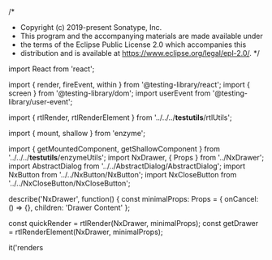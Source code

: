 /*
 * Copyright (c) 2019-present Sonatype, Inc.
 * This program and the accompanying materials are made available under
 * the terms of the Eclipse Public License 2.0 which accompanies this
 * distribution and is available at https://www.eclipse.org/legal/epl-2.0/.
 */

import React from 'react';

import { render, fireEvent, within } from '@testing-library/react';
import { screen } from '@testing-library/dom';
import userEvent from '@testing-library/user-event';

import { rtlRender, rtlRenderElement } from '../../../__testutils__/rtlUtils';

import { mount, shallow } from 'enzyme';

import { getMountedComponent, getShallowComponent } from '../../../__testutils__/enzymeUtils';
import NxDrawer, { Props } from '../NxDrawer';
import AbstractDialog from '../../AbstractDialog/AbstractDialog';
import NxButton from '../../NxButton/NxButton';
import NxCloseButton from '../../NxCloseButton/NxCloseButton';

describe('NxDrawer', function() {
  const minimalProps: Props = {
    onCancel: () => {},
    children: 'Drawer Content'
  };

  const quickRender = rtlRender(NxDrawer, minimalProps);
  const getDrawer = rtlRenderElement(NxDrawer, minimalProps);

  it('renders <dialog> with class nx-drawer containing nx-drawer__animation-wrapper > nx-drawer__panel', function () {
    // eslint-disable-next-line @typescript-eslint/no-non-null-assertion
    const drawer = getDrawer()!;
    const dialog = within(drawer).getByRole('dialog');
    expect(dialog).toHaveClass('nx-drawer');
    expect(dialog.children[0]).toHaveClass('nx-drawer__animation-wrapper');
    expect(dialog.children[0].children[0]).toHaveClass('nx-drawer__panel');
  });

  // it('sets nx-drawer--open class to the dialog once it is mounted', function() {
  //   const component = getMounted()!;
  //   const dialog = component.find('dialog.nx-drawer');
  //   expect(dialog).toHaveClassName('nx-drawer--open');
  // });

  it('renders children nodes within nx-drawer__panel', function() {
    // eslint-disable-next-line @typescript-eslint/no-non-null-assertion
    const drawer = getDrawer({ children: <div data-testid="foo"/> })!;
    // eslint-disable-next-line @typescript-eslint/no-non-null-assertion
    const panel = drawer.querySelector<HTMLDivElement>('.nx-drawer__panel')!;

    expect(within(panel).getByTestId('foo')).toBe(panel.children[0]);
  });

  it('merges any passed in className to the nx-drawer dialog', function() {
    // eslint-disable-next-line @typescript-eslint/no-non-null-assertion
    const drawer = getDrawer({ className: 'foo' });
    expect(drawer).toHaveClass('foo');
  });

  it('includes any passed in attributes to the dialog element', function() {
    const component = getMounted({ id: 'drawer-id', lang: 'en_US' });
    const dialog = component.find('dialog.nx-drawer');

    expect(dialog.prop('id')).toEqual('drawer-id');
    expect(dialog.prop('lang')).toEqual('en_US');
  });

  it('adds the nx-drawer--narrow class when the narrow variant prop is specified', function() {
    const component = getShallow({ variant: 'narrow' });
    expect(component.find('.nx-drawer')).toHaveClassName('nx-drawer--narrow');
  });

  describe('NxDrawer event listener support', () => {
    const defaultMatchMedia = window.matchMedia;

    beforeEach(function() {
      window.matchMedia = () => ({ matches: true }) as MediaQueryList;
    });

    afterEach(function() {
      window.matchMedia = defaultMatchMedia;
    });

    const createEvent = (key = 'Escape') => ({
      key,
      stopPropagation: jest.fn(),
      nativeEvent: {
        stopImmediatePropagation: jest.fn()
      }
    });

    it('executes onCancel callback when pressing ESC key', function () {
      const mockCallBack = jest.fn();
      const component = getMounted({ onCancel: mockCallBack });

      expect(mockCallBack).not.toHaveBeenCalled();
      component.simulate('keyDown', createEvent());
      component.simulate('transitionEnd');
      expect(mockCallBack).toHaveBeenCalledTimes(1);
    });

    it('executes onCancel callback ONLY when pressing ESC key', function () {
      const mockCallBack = jest.fn();
      const component = getMounted({ onCancel: mockCallBack });

      component.simulate('keyDown', createEvent('Tab'));
      component.simulate('keyDown', createEvent('Enter'));
      component.simulate('keyDown', createEvent('q'));
      component.simulate('keyDown', createEvent('Q'));
      component.simulate('transitionEnd');
      expect(mockCallBack).not.toHaveBeenCalled();
    });

    it('executes onCancel when clicked outside of the drawer', function() {
      const mockOnCancel = jest.fn();
      const map: any = {};
      document.addEventListener = jest.fn((e: string, cb: () => void) => {
        map[e] = cb;
      }) as jest.Mock;
      const container = mount(
        <div className="container">
          <NxButton className="outside-button">Outside</NxButton>
          <NxDrawer headerTitle="hello" onCancel={mockOnCancel}>
            <NxButton className="inside-button">Inside</NxButton>
          </NxDrawer>
        </div>
      );
      const outsideButton = container.find('.outside-button').at(0);
      const insideButton = container.find('.inside-button').at(0);
      const dialog = container.find('dialog.nx-drawer').at(0);

      expect(mockOnCancel).toHaveBeenCalledTimes(0);
      map.click({ target: insideButton.getDOMNode() });
      dialog.simulate('transitionEnd');
      expect(mockOnCancel).toHaveBeenCalledTimes(0);
      map.click({ target: outsideButton.getDOMNode() });
      dialog.simulate('transitionEnd');
      expect(mockOnCancel).toHaveBeenCalledTimes(1);
    });

    it('executes onCancel when clicked on the shadow of the drawer', function() {
      const mockOnCancel = jest.fn();
      const map: any = {};
      document.addEventListener = jest.fn((e: string, cb: () => void) => {
        map[e] = cb;
      }) as jest.Mock;
      const container = mount(
        <div className="container">
          <NxDrawer headerTitle="hello" onCancel={mockOnCancel}>
            <NxButton className="inside-button">Inside</NxButton>
          </NxDrawer>
        </div>
      );
      const dialog = container.find('dialog.nx-drawer').at(0);
      const insideButton = container.find('.inside-button').at(0);

      expect(mockOnCancel).toHaveBeenCalledTimes(0);
      map.click({ target: insideButton.getDOMNode() });
      dialog.simulate('transitionEnd');
      expect(mockOnCancel).toHaveBeenCalledTimes(0);
      map.click({ target: dialog.getDOMNode() });
      dialog.simulate('transitionEnd');
      expect(mockOnCancel).toHaveBeenCalledTimes(1);
    });
  });

  it('calls onCancel when prefers-reduced-motion is false, nx-drawer--open is not applied,' +
    'and transitionEnd event is called  ', async function() {
    window.matchMedia = () => ({ matches: false }) as MediaQueryList;

    const mockCallback = jest.fn();

    const escapeEvent = {
      key: 'Escape',
      stopPropagation: jest.fn(),
      nativeEvent: {
        stopImmediatePropagation: jest.fn()
      }
    };

    const component = mount(<NxDrawer headerTitle="hello" onCancel={mockCallback}></NxDrawer>);

    const dialog = component.find('dialog.nx-drawer');

    // nx-drawer--open is added after it is mounted.
    expect(dialog.getDOMNode().classList.contains('nx-drawer--open')).toBe(true);

    component.simulate('transitionEnd');

    expect(mockCallback).not.toHaveBeenCalled();

    component.simulate('keyDown', escapeEvent);

    expect(mockCallback).not.toHaveBeenCalled();

    expect(dialog.getDOMNode().classList.contains('nx-drawer--open')).toBe(false);

    component.simulate('transitionEnd');

    expect(mockCallback).toHaveBeenCalledTimes(1);
  });

  it('moves focus back to the previously focused element when closed', function(done) {
    function Fixture({ drawerOpen }: { drawerOpen: boolean }) {
      return (
        <>
          <button id="test-btn">Test</button>
          { drawerOpen &&
          <NxDrawer headerTitle="hello" onCancel={jest.fn()}>
            <button id="cancel-btn">Close</button>
          </NxDrawer> }
        </>
      );
    }

    const container = document.createElement('div');
    document.body.append(container);

    const component = mount(<Fixture drawerOpen={false} />, { attachTo: container }),
        externalBtn = component.find('#test-btn').getDOMNode() as HTMLElement;

    externalBtn.focus();
    expect(component).not.toContainMatchingElement(NxDrawer);
    expect(document.activeElement === externalBtn).toBe(true);

    component.setProps({ drawerOpen: true });
    expect(component).toContainMatchingElement(NxDrawer);
    expect(document.activeElement === component.find(NxDrawer).getDOMNode()).toBe(true);

    component.setProps({ drawerOpen: false });
    expect(component).not.toContainMatchingElement(NxDrawer);

    // The focus is moved asynchronously
    setTimeout(() => {
      expect(document.activeElement === externalBtn).toBe(true);
      done();
    }, 100);
  });

  describe('NxDrawer Header', function() {
    it('has a <header> tag with the nx-drawer-header class and title', function() {
      // render(<NxDrawer><NxDrawer.Header></NxDrawer.Header></NxDrawer>);

      const titleText = 'Header Title';

      const header = getShallow({ headerTitle: titleText }).find('.nx-drawer-header');
      const title = header.find('h2.nx-drawer-header__title');

      expect(header).toMatchSelector('header.nx-drawer-header');
      expect(title).toHaveText(titleText);
    });

    it('has NxCloseButton with class nx-drawer-header__cancel-button', function() {
      const header = getShallow();
      const cancelButton = header.find(NxCloseButton);

      expect(cancelButton).toHaveClassName('nx-drawer-header__cancel-button');
    });

    it('shows subtitle and description when specified', function() {
      const subtitleText = 'Subtitle in the Header';
      const descriptionText = 'Description text in the Header';
      const header = getShallow({
        headerSubtitle: subtitleText,
        headerDescription: descriptionText
      });
      const subtitle = header.find('h3.nx-drawer-header__subtitle');
      const description = header.find('p.nx-drawer-header__description');

      expect(subtitle).toHaveText(subtitleText);
      expect(description).toHaveText(descriptionText);
    });

    it('executes onCancel when header cancel button is clicked', function() {
      window.matchMedia = () => ({ matches: true }) as MediaQueryList;

      const mockOnCancel = jest.fn();

      const component = getShallow({
        onCancel: mockOnCancel
      });

      const cancelButton = component.find(NxCloseButton).at(0);

      expect(mockOnCancel).toHaveBeenCalledTimes(0);

      cancelButton.simulate('click');

      component.simulate('transitionEnd');

      expect(mockOnCancel).toHaveBeenCalledTimes(1);
    });
  });

  describe('NxDrawer.Content', function() {
    it('makes a <div> tag with the nx-drawer-content class', function() {
      expect(shallow(<NxDrawer.Content/>)).toMatchSelector('div.nx-drawer-content');
    });
  });

  describe('NxDrawer.Footer', function() {
    it('makes a <footer> tag with the nx-drawer-footer class', function() {
      expect(shallow(<NxDrawer.Footer/>)).toMatchSelector('footer.nx-drawer-footer');
    });
  });
});
